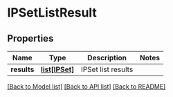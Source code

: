 # IPSetListResult

## Properties
Name | Type | Description | Notes
------------ | ------------- | ------------- | -------------
**results** | [**list[IPSet]**](IPSet.md) | IPSet list results | 

[[Back to Model list]](../README.md#documentation-for-models) [[Back to API list]](../README.md#documentation-for-api-endpoints) [[Back to README]](../README.md)

